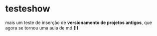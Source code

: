 # testeshow
 mais um teste de inserção de **versionamento de projetos antigos**, que agora se tornou uma aula de md.**(!)**
